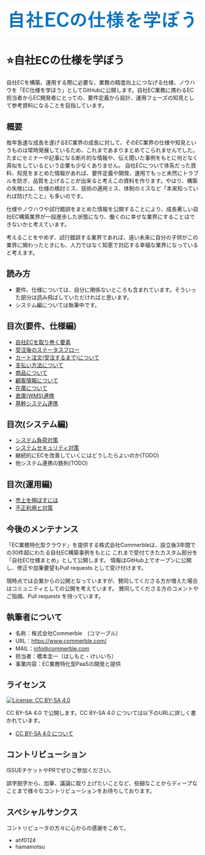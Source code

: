 ![自社ECの仕様を学ぼう](specs/media/title.jpg)


# :star:自社ECの仕様を学ぼう
自社ECを構築、運用する際に必要な、業務の精度向上につなげる仕様、ノウハウを「EC仕様を学ぼう」としてGitHubに公開します。自社EC業務に携わるEC担当者からEC開発者にとっての、要件定義から設計、運用フェーズの知見として参考資料になることを目指しています。

## 概要
毎年急速な成長を遂げるEC業界の成長に対して、そのEC業界の仕様や知見というものは常時発展しているため、これまであまりまとめてこられませんでした。たまにセミナーや記事になる断片的な情報や、伝え聞いた事例をもとに何となく真似をしているという企業も少なくありません。
自社ECについて体系だった資料、知見をまとめた情報があれば、要件定義や開発、運用でもっと未然にトラブルを防ぎ、品質を上げることが出来ると考えこの資料を作ります。やはり、構築の失敗には、仕様の検討ミス、技術の適用ミス、体制のミスなど「本来知っていれば防げたこと」も多いのです。

仕様やノウハウや試行錯誤をまとめた情報を公開することにより、成長著しい自社EC構築業界が一段進歩した状態になり、働くのに幸せな業界にすることはできないかと考えています。

考えることをやめず、試行錯誤する業界であれば、遠い未来に自分の子供がこの業界に関わったときにも、人力ではなく知恵で対応する幸福な業界になっていると考えます。


## 読み方
- 要件、仕様については、自分に関係ないところも含まれています。そういった部分は読み飛ばしていただければと思います。
- システム編については執筆中です。

## 目次(要件、仕様編)
- [自社ECを取り巻く要素](specs/EC.md)
- [受注後のステータスフロー](specs/OrderStatus.md)
- [カート注文(受注するまで)について](specs/Order.md)
- [支払い方法について](specs/Payment.md)
- [商品について](specs/Product.md)
- [顧客情報について](specs/Customer.md)
- [在庫について](specs/Stock.md)
- [倉庫(WMS)連携](specs/WMS.md)
- [基幹システム連携](specs/Federation.md)


## 目次(システム編)
- [システム負荷対策](specs/SystemLoad.md)
- [システムセキュリティ対策](specs/SystemSecurity.md)
- 継続的にECを改善していくにはどうしたらよいのか(TODO)
- 他システム連携の鉄則(TODO)


## 目次(運用編)
- [売上を伸ばすには](specs/Promotion.md)
- [不正利用と対策](specs/UnauthorizedUse.md)


## 今後のメンテナンス
「EC業務特化型クラウド」を提供する株式会社Commerbleは、設立後3年間での30件超にわたる自社EC構築事例をもとに
これまで受付てきたカスタム部分を「自社EC仕様まとめ」として公開します。
情報はGitHub上でオープンに公開し、修正や加筆要望もPull requests として受け付けます。

現時点では企業からの公開となっていますが、賛同してくださる方が増えた場合はコミュニティとしての公開を考えています。
賛同してくださる方のコメントやご指摘、Pull requests を待っています。


## 執筆者について
- 名称：株式会社Commerble　(コマーブル)
- URL：https://www.commerble.com/
- MAIL：info@commerble.com
- 担当者：橋本圭一（はしもと・けいいち）
- 事業内容：EC業務特化型PaaSの開発と提供


## ライセンス
[![License: CC BY-SA 4.0](https://img.shields.io/badge/License-CC%20BY--SA%204.0-lightgrey.svg)](https://creativecommons.org/licenses/by-sa/4.0/)

CC BY-SA 4.0 で公開します。CC BY-SA 4.0 については以下のURLに詳しく書かれています。
- [CC BY-SA 4.0 について](https://creativecommons.org/licenses/by-sa/4.0/)

## コントリビューション
ISSUEチケットやPRでぜひご参加ください。

誤字脱字から、加筆、議論に取り上げたいことなど、些細なことからディープなことまで様々なコントリビューションをお待ちしております。

## スペシャルサンクス
コントリビュータの方々に心からの感謝をこめて。
- ahf0124
- hamamotsu



